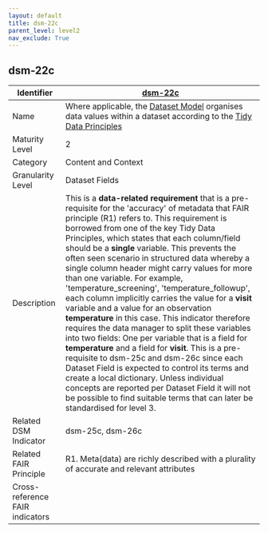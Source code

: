 ```yaml
---
layout: default
title: dsm-22c
parent_level: level2
nav_exclude: True
---
```


## dsm-22c

| Identifier | [dsm-22c](https://github.com/FAIRplus/Data-Maturity/blob/master/docs/_indicators/dsm-22c.md) |
| ---------- | ----------|
| Name | Where applicable, the [Dataset Model](https://fairplus.github.io/Data-Maturity/docs/Glossary/#dataset-model) organises data values within a dataset according to the [Tidy Data Principles](https://fairplus.github.io/Data-Maturity/docs/Glossary/#tidy-data-principles)  |
| Maturity Level | 2 |
| Category | Content and Context |
| Granularity Level | Dataset Fields |
| Description | This is a **data-related requirement** that is a pre-requisite for the 'accuracy' of metadata that FAIR principle (R1) refers to. This requirement is borrowed from one of the key Tidy Data Principles, which states that each column/field should be a **single** variable. This prevents the often seen scenario in structured data whereby a single column header might carry values for more than one variable. For example, 'temperature_screening', 'temperature_followup', each column implicitly carries the value for a **visit** variable and a value for an observation **temperature** in this case. This indicator therefore requires the data manager to split these variables into two fields: One per variable that is a field for **temperature** and a field for **visit**. This is a pre-requisite to dsm-25c and dsm-26c since each Dataset Field is expected to control its terms and create a local dictionary. Unless individual concepts are reported per Dataset Field it will not be possible to find suitable terms that can later be standardised for level 3. |
| Related DSM Indicator | dsm-25c, dsm-26c |
| Related FAIR Principle | R1. Meta(data) are richly described with a plurality of accurate and relevant attributes |
| Cross-reference FAIR indicators | |
